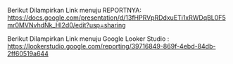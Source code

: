 Berikut Dilampirkan Link menuju REPORTNYA: <br>
https://docs.google.com/presentation/d/13fHPRVpRDdxuETi1xRWDqBL0F5mr0MVNvhdNk_HI2d0/edit?usp=sharing

Berikut Dilampirkan Link menuju Google Looker Studio :  <br>
https://lookerstudio.google.com/reporting/39716849-869f-4ebd-84db-2ff60519a644

